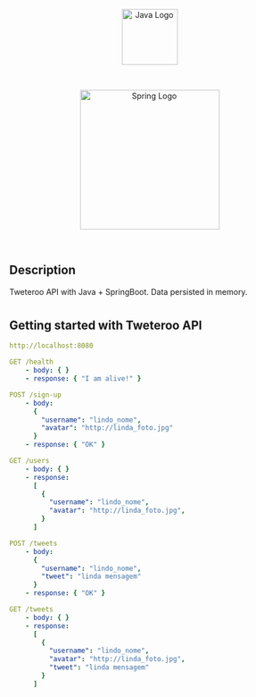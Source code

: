 <p align="center">
  <img src="https://vetores.org/d/java.svg" width="100" alt="Java Logo" />
</p>

<br/>

<p align="center">
  <img src="https://seeklogo.com/images/S/spring-boot-logo-9D6125D4E7-seeklogo.com.png" width="250" alt="Spring Logo" />
</p>

<br/>

## Description

Tweteroo API with Java + SpringBoot. Data persisted in memory.

#
## Getting started with Tweteroo API

```yml 
http://localhost:8080
```

```yml 
GET /health
    - body: { }
    - response: { "I am alive!" }
```

```yml 
POST /sign-up
    - body: 
      {
        "username": "lindo_nome",
        "avatar": "http://linda_foto.jpg"
      }
    - response: { "OK" }
```

```yml 
GET /users
    - body: { }
    - response: 
      [
        { 
          "username": "lindo_nome",
          "avatar": "http://linda_foto.jpg",
        }
      ]
```

```yml 
POST /tweets
    - body: 
      {
        "username": "lindo_nome",
        "tweet": "linda mensagem"
      }
    - response: { "OK" }
```

```yml 
GET /tweets
    - body: { }
    - response: 
      [
        { 
          "username": "lindo_nome",
          "avatar": "http://linda_foto.jpg",
          "tweet": "linda mensagem"
        }
      ]
```

#